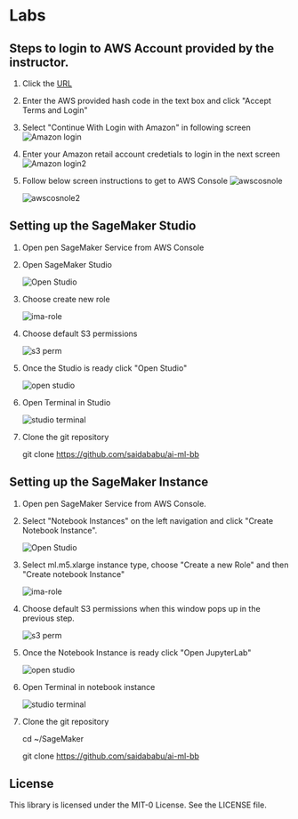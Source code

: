 # Labs

## Steps to login to AWS Account provided by the instructor.

1. Click the [URL](https://dashboard.eventengine.run/login)
2. Enter the AWS provided hash code in the text box and click "Accept Terms and Login"
3. Select "Continue With Login with Amazon" in following screen 
    ![Amazon login](../images/aws-account-login/amazonretaillogin.png)
4. Enter your Amazon retail account credetials to login in the next screen
    ![Amazon login2](../images/aws-account-login/amazonretiallogin2.png)
5. Follow below screen instructions to get to AWS Console
    ![awscosnole](../images/aws-account-login/AWSConsole.png)
    
    ![awscosnole2](../images/aws-account-login/openawsconsole.png)
    
## Setting up the SageMaker Studio

1. Open pen SageMaker Service from AWS Console

2. Open SageMaker Studio

    ![Open Studio](../images/studio-instance/click-studio.png)
    
3. Choose create new role

    ![ima-role](../images/studio-instance/iam-role.png)
    
4. Choose default S3 permissions

    ![s3 perm](../images/studio-instance/s3-perm.png)
    
4. Once the Studio is ready click "Open Studio"

    ![open studio](../images/studio-instance/open-studio.png)
    
5. Open Terminal in Studio

    ![studio terminal](../images/studio-instance/studio-terminal.png)
    
6. Clone the git repository 

    git clone https://github.com/saidababu/ai-ml-bb
    
## Setting up the SageMaker Instance

1. Open pen SageMaker Service from AWS Console.

2. Select "Notebook Instances" on the left navigation and click "Create Notebook Instance".

    ![Open Studio](../images/studio-instance/1.nb1.png)
    
3. Select ml.m5.xlarge instance type, choose "Create a new Role" and then "Create notebook Instance"

    ![ima-role](../images/studio-instance/2.nb.png)
    
4. Choose default S3 permissions when this window pops up in the previous step.

    ![s3 perm](../images/studio-instance/s3-perm.png)
    
4. Once the Notebook Instance is ready click "Open JupyterLab"

    ![open studio](../images/studio-instance/3.nb.png)
    
5. Open Terminal in notebook instance

    ![studio terminal](../images/studio-instance/4.nb.png)
    
6. Clone the git repository 

    cd ~/SageMaker

    git clone https://github.com/saidababu/ai-ml-bb

## License

This library is licensed under the MIT-0 License. See the LICENSE file.
